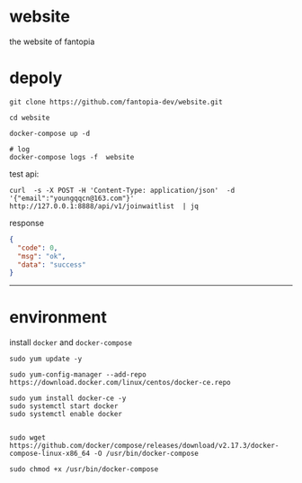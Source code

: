 # website
the website of fantopia



# depoly

```
git clone https://github.com/fantopia-dev/website.git

cd website

docker-compose up -d

# log
docker-compose logs -f  website
```


test api:

```
curl  -s -X POST -H 'Content-Type: application/json'  -d '{"email":"youngqqcn@163.com"}' http://127.0.0.1:8888/api/v1/joinwaitlist  | jq

```

response
```json
{
  "code": 0,
  "msg": "ok",
  "data": "success"
}
```


----



# environment

install `docker` and `docker-compose`

```
sudo yum update -y

sudo yum-config-manager --add-repo https://download.docker.com/linux/centos/docker-ce.repo

sudo yum install docker-ce -y
sudo systemctl start docker
sudo systemctl enable docker


sudo wget https://github.com/docker/compose/releases/download/v2.17.3/docker-compose-linux-x86_64 -O /usr/bin/docker-compose

sudo chmod +x /usr/bin/docker-compose

```

